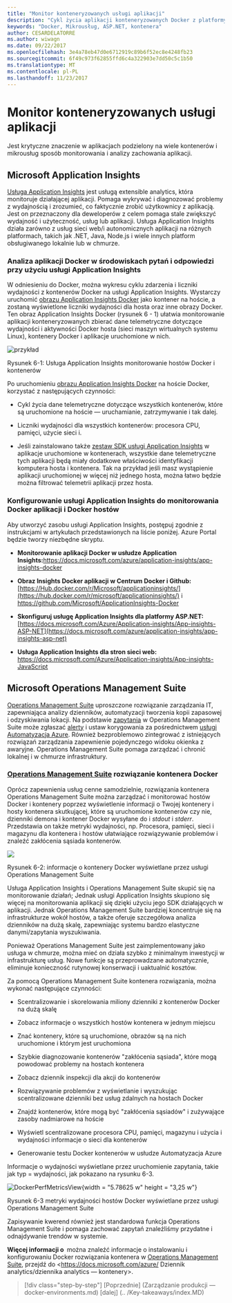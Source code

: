 ```yaml
---
title: "Monitor konteneryzowanych usługi aplikacji"
description: "Cykl życia aplikacji konteneryzowanych Docker z platformy firmy Microsoft i narzędzia"
keywords: "Docker, Mikrousług, ASP.NET, kontenera"
author: CESARDELATORRE
ms.author: wiwagn
ms.date: 09/22/2017
ms.openlocfilehash: 3e4a78eb47d0e6712919c89b6f52ec8e4248fb23
ms.sourcegitcommit: 6f49c973f62855ffd6c4a322903e7dd50c5c1b50
ms.translationtype: MT
ms.contentlocale: pl-PL
ms.lasthandoff: 11/23/2017
---
```

# <a name="monitor-containerized-application-services"></a>Monitor konteneryzowanych usługi aplikacji

Jest krytyczne znaczenie w aplikacjach podzielony na wiele kontenerów i mikrousług sposób monitorowania i analizy zachowania aplikacji.

## <a name="microsoft-application-insights"></a>Microsoft Application Insights

[Usługa Application Insights](https://docs.microsoft.com/azure/application-insights/app-insights-overview) jest usługą extensible analytics, która monitoruje działającej aplikacji. Pomaga wykrywać i diagnozować problemy z wydajnością i zrozumieć, co faktycznie zrobić użytkownicy z aplikacją. Jest on przeznaczony dla deweloperów z celem pomaga stale zwiększyć wydajność i użyteczność, usług lub aplikacji. Usługa Application Insights działa zarówno z usług sieci web/i autonomicznych aplikacji na różnych platformach, takich jak .NET, Java, Node.js i wiele innych platform obsługiwanego lokalnie lub w chmurze.

### <a name="analyzing-docker-apps-in-qa-environments-using-application-insights"></a>Analiza aplikacji Docker w środowiskach pytań i odpowiedzi przy użyciu usługi Application Insights

W odniesieniu do Docker, można wykresu cyklu zdarzenia i liczniki wydajności z kontenerów Docker na usługi Application Insights. Wystarczy uruchomić [obrazu Application Insights Docker](https://hub.docker.com/r/microsoft/applicationinsights/) jako kontener na hoście, a zostaną wyświetlone liczniki wydajności dla hosta oraz inne obrazy Docker. Ten obraz Application Insights Docker (rysunek 6 - 1) ułatwia monitorowanie aplikacji konteneryzowanych zbierać dane telemetryczne dotyczące wydajności i aktywności Docker hosta (sieci maszyn wirtualnych systemu Linux), kontenery Docker i aplikacje uruchomione w nich.

![przykład](./media/image1.png)

Rysunek 6-1: Usługa Application Insights monitorowanie hostów Docker i kontenerów

Po uruchomieniu [obrazu Application Insights Docker](https://hub.docker.com/r/microsoft/applicationinsights/) na hoście Docker, korzystać z następujących czynności:

-   Cykl życia dane telemetryczne dotyczące wszystkich kontenerów, które są uruchomione na hoście — uruchamianie, zatrzymywanie i tak dalej.

-   Liczniki wydajności dla wszystkich kontenerów: procesora CPU, pamięci, użycie sieci i.

-   Jeśli zainstalowano także [zestaw SDK usługi Application Insights](https://docs.microsoft.com/azure/application-insights/app-insights-asp-net) w aplikacje uruchomione w kontenerach, wszystkie dane telemetryczne tych aplikacji będą miały dodatkowe właściwości identyfikacji komputera hosta i kontenera. Tak na przykład jeśli masz wystąpienie aplikacji uruchomionej w więcej niż jednego hosta, można łatwo będzie można filtrować telemetrii aplikacji przez hosta.

### <a name="setting-up-application-insights-to-monitor-docker-applications-and-docker-hosts"></a>Konfigurowanie usługi Application Insights do monitorowania Docker aplikacji i Docker hostów

Aby utworzyć zasobu usługi Application Insights, postępuj zgodnie z instrukcjami w artykułach przedstawionych na liście poniżej. Azure Portal będzie tworzy niezbędne skryptu.

-   **Monitorowanie aplikacji Docker w usłudze Application Insights:**[https://docs.microsoft.com/azure/application-insights/app-insights-docker  ](https://docs.microsoft.com/azure/application-insights/app-insights-docker)

-   **Obraz Insights Docker aplikacji w Centrum Docker i Github:**  
[https://Hub.docker.com/r/Microsoft/applicationinsights/](https://hub.docker.com/r/microsoft/applicationinsights/) i <https://github.com/Microsoft/ApplicationInsights-Docker>

-   **Skonfiguruj usługę Application Insights dla platformy ASP.NET:**  
[https://docs.microsoft.com/Azure/Application-insights/App-insights-ASP-NET](https://docs.microsoft.com/azure/application-insights/app-insights-asp-net)

-   **Usługa Application Insights dla stron sieci web:**  
<https://docs.microsoft.com/Azure/Application-insights/App-insights-JavaScript>

## <a name="microsoft-operations-management-suite"></a>Microsoft Operations Management Suite

[Operations Management Suite](http://microsoft.com/oms) uproszczone rozwiązanie zarządzania IT, zapewniająca analizy dzienników, automatyzacji tworzenia kopii zapasowej i odzyskiwania lokacji. Na podstawie [zapytania](https://blogs.technet.microsoft.com/msoms/2016/01/21/easy-microsoft-operations-management-suite-search-queries/) w Operations Management Suite może zgłaszać [alerty](https://docs.microsoft.com/azure/operations-management-suite/operations-management-suite-monitoring-alerts) i ustaw korygowania za pośrednictwem [usługi Automatyzacja Azure](https://docs.microsoft.com/azure/automation/). Również bezproblemowo zintegrować z istniejących rozwiązań zarządzania zapewnienie pojedynczego widoku okienka z awaryjne. Operations Management Suite pomaga zarządzać i chronić lokalnej i w chmurze infrastruktury.

### <a name="operations-management-suitehttpmicrosoftcomoms-container-solution-for-docker"></a>[Operations Management Suite](http://microsoft.com/oms) rozwiązanie kontenera Docker

Oprócz zapewnienia usług cenne samodzielnie, rozwiązania kontenera Operations Management Suite można zarządzać i monitorować hostów Docker i kontenery poprzez wyświetlenie informacji o Twojej kontenery i hosty kontenera skutkującej, które są uruchomione kontenerów czy nie, dzienniki demona i kontener Docker wysyłane do i *stdout* i *stderr*. Przedstawia on także metryki wydajności, np. Procesora, pamięci, sieci i magazynu dla kontenera i hostów ułatwiające rozwiązywanie problemów i znaleźć zakłócenia sąsiada kontenerów.

![](./media/image2.png)

Rysunek 6-2: informacje o kontenery Docker wyświetlane przez usługi Operations Management Suite

Usługa Application Insights i Operations Management Suite skupić się na monitorowanie działań; Jednak usługi Application Insights skupiono się więcej na monitorowania aplikacji się dzięki użyciu jego SDK działających w aplikacji. Jednak Operations Management Suite bardziej koncentruje się na infrastrukturze wokół hostów, a także oferuje szczegółowa analiza dzienników na dużą skalę, zapewniając systemu bardzo elastyczne danymi/zapytania wyszukiwania.

Ponieważ Operations Management Suite jest zaimplementowany jako usługa w chmurze, można mieć on działa szybko z minimalnym inwestycji w infrastrukturę usług. Nowe funkcje są przeprowadzane automatycznie, eliminuje konieczność rutynowej konserwacji i uaktualnić kosztów.

Za pomocą Operations Management Suite kontenera rozwiązania, można wykonać następujące czynności:

-   Scentralizowanie i skorelowania miliony dzienniki z kontenerów Docker na dużą skalę

-   Zobacz informacje o wszystkich hostów kontenera w jednym miejscu

-   Znać kontenery, które są uruchomione, obrazów są na nich uruchomione i którym jest uruchomiona

-   Szybkie diagnozowanie kontenerów "zakłócenia sąsiada", które mogą powodować problemy na hostach kontenera

-   Zobacz dziennik inspekcji dla akcji do kontenerów

-   Rozwiązywanie problemów z wyświetlanie i wyszukując scentralizowane dzienniki bez usług zdalnych na hostach Docker

-   Znajdź kontenerów, które mogą być "zakłócenia sąsiadów" i zużywające zasoby nadmiarowe na hoście

-   Wyświetl scentralizowane procesora CPU, pamięci, magazynu i użycia i wydajności informacje o sieci dla kontenerów

-   Generowanie testu Docker kontenerów w usłudze Automatyzacja Azure

Informacje o wydajności wyświetlane przez uruchomienie zapytania, takie jak typ = wydajności, jak pokazano na rysunku 6-3.

![DockerPerfMetricsView](./media/image3.png){width = "5.78625 w" height = "3,25 w"}

Rysunek 6-3 metryki wydajności hostów Docker wyświetlane przez usługi Operations Management Suite

Zapisywanie kwerend również jest standardowa funkcja Operations Management Suite i pomaga zachować zapytań znaleźliśmy przydatne i odnajdywanie trendów w systemie.

**Więcej informacji o** można znaleźć informacje o instalowaniu i konfigurowaniu Docker rozwiązania kontenera w [Operations Management Suite](http://microsoft.com/oms), przejdź do <https://docs.microsoft.com/azure/ Dziennik analytics/dziennika analytics — kontenery>.

>[!div class="step-by-step"]
[Poprzednie] (Zarządzanie produkcji — docker-environments.md) [dalej] (.. /Key-takeaways/index.MD)
